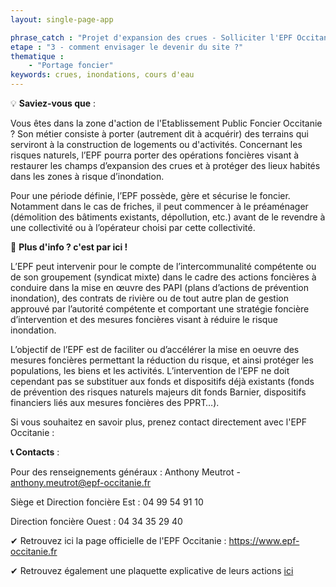 ```yaml
---
layout: single-page-app

phrase_catch : "Projet d'expansion des crues - Solliciter l'EPF Occitanie"
etape : "3 - comment envisager le devenir du site ?"
thematique :
    - "Portage foncier"
keywords: crues, inondations, cours d'eau
---
```

  
💡 **Saviez-vous que** :  
  
Vous êtes dans la zone d'action de l'Etablissement Public Foncier Occitanie ? Son métier consiste à porter (autrement dit à acquérir) des terrains qui serviront à la construction de logements ou d'activités. Concernant les risques naturels, l’EPF pourra porter des opérations foncières visant à restaurer les champs d’expansion des crues et à protéger des lieux habités dans les zones à risque d’inondation.  

Pour une période définie, l’EPF possède, gère et sécurise le foncier. Notamment dans le cas de friches, il peut commencer à le préaménager (démolition des bâtiments existants, dépollution, etc.) avant de le revendre à une collectivité ou à l’opérateur choisi par cette collectivité.

🚀 **Plus d'info ? c'est par ici !**  
  
L’EPF peut intervenir pour le compte de l’intercommunalité compétente ou de son groupement (syndicat mixte) dans le cadre des actions foncières à conduire dans la mise en œuvre des PAPI (plans d’actions de prévention inondation), des contrats de rivière ou de tout autre plan de gestion approuvé par l’autorité compétente et comportant une stratégie foncière d’intervention et des mesures foncières visant à réduire le risque inondation.

L’objectif de l’EPF est de faciliter ou d’accélérer la mise en oeuvre des mesures foncières permettant la réduction du risque, et ainsi protéger les populations, les biens et les activités. L’intervention de l’EPF ne doit cependant pas se substituer aux fonds et dispositifs déjà existants (fonds de prévention des risques naturels majeurs dit fonds Barnier, dispositifs financiers liés aux mesures foncières des PPRT…). 
  
Si vous souhaitez en savoir plus, prenez contact directement avec l'EPF Occitanie : 
  
**📞 Contacts** :   

Pour des renseignements généraux : Anthony Meutrot - anthony.meutrot@epf-occitanie.fr  

Siège et Direction foncière Est :  04 99 54 91 10

Direction foncière Ouest : 04 34 35 29 40  

✔ Retrouvez ici la page officielle de l'EPF Occitanie : <https://www.epf-occitanie.fr>  

✔ Retrouvez également une plaquette explicative de leurs actions [ici](https://www.epf-occitanie.fr/wp-content/uploads/2020/07/Plaquette-EPF.pdf) 
  








